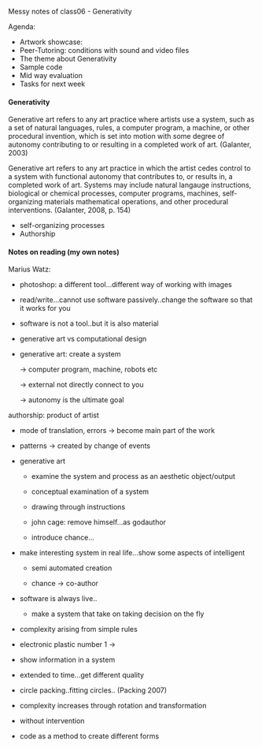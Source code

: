 Messy notes of class06 - Generativity

Agenda:
- Artwork showcase: 
- Peer-Tutoring: conditions with sound and video files 
- The theme about Generativity
- Sample code
- Mid way evaluation
- Tasks for next week

#### Generativity

Generative art refers to any art practice where artists use a system, such as a set of natural languages, rules, a computer program, a machine, or other procedural invention, which is set into motion with some degree of autonomy contributing to or resulting in a completed work of art. (Galanter, 2003)

Generative art refers to any art practice in which the artist cedes control to a system with functional autonomy that contributes to, or results in, a completed work of art. Systems may include natural langauge instructions, biological or chemical processes, computer programs, machines, self-organizing materials mathematical operations, and other procedural interventions. (Galanter, 2008, p. 154)

- self-organizing processes 
- Authorship


#### Notes on reading (my own notes)
Marius Watz:


- photoshop: a different tool...different way of working with images

- read/write...cannot use software passively..change the software so that it works for you

- software is not a tool..but it is also material

- generative art vs computational design

- generative art: create a system

    -> computer program, machine, robots etc

    -> external not directly connect to you

    -> autonomy is the ultimate goal

authorship: product of artist

- mode of translation, errors -> become main part of the work

- patterns -> created by change of events

- generative art

    - examine the system and process as an aesthetic object/output 

    - conceptual examination of a system

    - drawing through instructions

    - john cage: remove himself...as godauthor

    - introduce chance...

- make interesting system in real life...show some aspects of intelligent

    - semi automated creation

    - chance -> co-author

- software is always live..

    - make a system that take on taking decision on the fly

- complexity arising from simple rules

- electronic plastic number 1 ->

- show information in a system

- extended to time...get different quality

- circle packing..fitting circles.. (Packing 2007)

- complexity increases through rotation and transformation

- without intervention

- code as a method to create different forms

